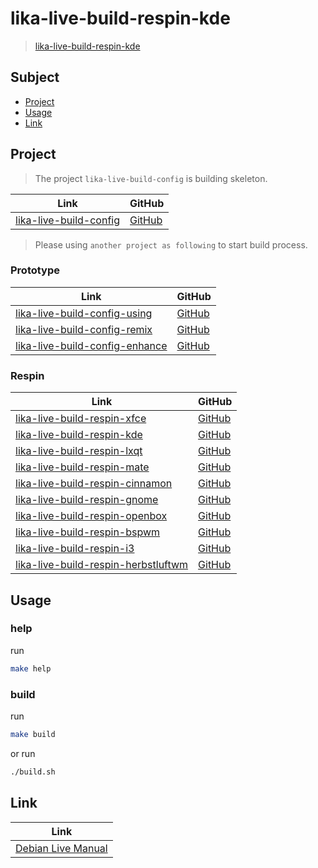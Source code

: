 

# lika-live-build-respin-kde

> [lika-live-build-respin-kde](https://samwhelp.github.io/lika-live-build-respin-kde/)




## Subject

* [Project](#project)
* [Usage](#usage)
* [Link](#link)




## Project

> The project `lika-live-build-config` is building skeleton.

| Link | GitHub |
| ---- | ------ |
| [lika-live-build-config](https://samwhelp.github.io/lika-live-build-config/) | [GitHub](https://github.com/samwhelp/lika-live-build-config) |


> Please using `another project as following` to start build process.


### Prototype

| Link | GitHub |
| ---- | ------ |
| [lika-live-build-config-using](https://samwhelp.github.io/lika-live-build-config-using/) | [GitHub](https://github.com/samwhelp/lika-live-build-config-using) |
| [lika-live-build-config-remix](https://samwhelp.github.io/lika-live-build-config-remix/) | [GitHub](https://github.com/samwhelp/lika-live-build-config-remix) |
| [lika-live-build-config-enhance](https://samwhelp.github.io/lika-live-build-config-enhance/) | [GitHub](https://github.com/samwhelp/lika-live-build-config-enhance) |


### Respin

| Link | GitHub |
| ---- | ------ |
| [lika-live-build-respin-xfce](https://samwhelp.github.io/lika-live-build-respin-xfce/) | [GitHub](https://github.com/samwhelp/lika-live-build-respin-xfce) |
| [lika-live-build-respin-kde](https://samwhelp.github.io/lika-live-build-respin-kde/) | [GitHub](https://github.com/samwhelp/lika-live-build-respin-kde) |
| [lika-live-build-respin-lxqt](https://samwhelp.github.io/lika-live-build-respin-lxqt/) | [GitHub](https://github.com/samwhelp/lika-live-build-respin-lxqt) |
| [lika-live-build-respin-mate](https://samwhelp.github.io/lika-live-build-respin-mate/) | [GitHub](https://github.com/samwhelp/lika-live-build-respin-mate) |
| [lika-live-build-respin-cinnamon](https://samwhelp.github.io/lika-live-build-respin-cinnamon/) | [GitHub](https://github.com/samwhelp/lika-live-build-respin-cinnamon) |
| [lika-live-build-respin-gnome](https://samwhelp.github.io/lika-live-build-respin-gnome/) | [GitHub](https://github.com/samwhelp/lika-live-build-respin-gnome) |
| [lika-live-build-respin-openbox](https://samwhelp.github.io/lika-live-build-respin-openbox/) | [GitHub](https://github.com/samwhelp/lika-live-build-respin-openbox) |
| [lika-live-build-respin-bspwm](https://samwhelp.github.io/lika-live-build-respin-bspwm/) | [GitHub](https://github.com/samwhelp/lika-live-build-respin-bspwm) |
| [lika-live-build-respin-i3](https://samwhelp.github.io/lika-live-build-respin-i3/) | [GitHub](https://github.com/samwhelp/lika-live-build-respin-i3) |
| [lika-live-build-respin-herbstluftwm](https://samwhelp.github.io/lika-live-build-respin-herbstluftwm/) | [GitHub](https://github.com/samwhelp/lika-live-build-respin-herbstluftwm) |




## Usage


### help

run

``` sh
make help
```

### build

run

``` sh
make build
```

or run

``` sh
./build.sh
```




## Link

| Link |
| ---- |
| [Debian Live Manual](https://live-team.pages.debian.net/live-manual/html/live-manual/index.en.html) |

